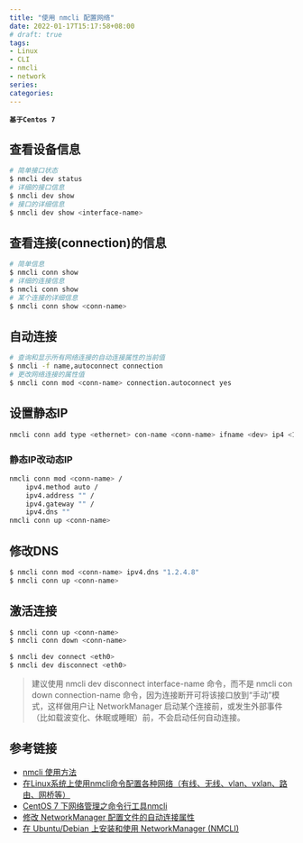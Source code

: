 ```yaml
---
title: "使用 nmcli 配置网络"
date: 2022-01-17T15:17:58+08:00
# draft: true
tags:
- Linux
- CLI
- nmcli
- network
series:
categories:
---
```


**`基于Centos 7`**

## 查看设备信息
```bash
# 简单接口状态
$ nmcli dev status
# 详细的接口信息
$ nmcli dev show
# 接口的详细信息
$ nmcli dev show <interface-name>
```

## 查看连接(connection)的信息
```bash
# 简单信息
$ nmcli conn show
# 详细的连接信息
$ nmcli conn show
# 某个连接的详细信息
$ nmcli conn show <conn-name>
```

## 自动连接
```bash
# 查询和显示所有网络连接的自动连接属性的当前值
$ nmcli -f name,autoconnect connection
# 更改网络连接的属性值
$ nmcli conn mod <conn-name> connection.autoconnect yes
```

## 设置静态IP
```bash
nmcli conn add type <ethernet> con-name <conn-name> ifname <dev> ip4 <192.168.100.100/24> [gw4 <192.168.100.1>]
```
### 静态IP改动态IP
```bash
nmcli conn mod <conn-name> /
    ipv4.method auto /
    ipv4.address "" /
    ipv4.gateway "" /
    ipv4.dns ""
nmcli conn up <conn-name>
```
## 修改DNS
```bash
$ nmcli conn mod <conn-name> ipv4.dns "1.2.4.8"
$ nmcli conn up <conn-name>
```

## 激活连接
```bash
$ nmcli conn up <conn-name>
$ nmcli conn down <conn-name>

$ nmcli dev connect <eth0>
$ nmcli dev disconnect <eth0>
```
> 建议使用 nmcli dev disconnect interface-name 命令，而不是 nmcli con down connection-name 命令，因为连接断开可将该接口放到“手动”模式，这样做用户让 NetworkManager 启动某个连接前，或发生外部事件（比如载波变化、休眠或睡眠）前，不会启动任何自动连接。

## 参考链接
- [nmcli 使用方法](https://blog.csdn.net/juxua_xatu/article/details/128983190)
- [在Linux系统上使用nmcli命令配置各种网络（有线、无线、vlan、vxlan、路由、网桥等）](https://blog.csdn.net/m0_74367891/article/details/138671057)
- [CentOS 7 下网络管理之命令行工具nmcli](https://www.jianshu.com/p/5d5560e9e26a)
- [修改 NetworkManager 配置文件的自动连接属性](https://docs.rockylinux.org/zh/gemstones/nmcli/)
- [在 Ubuntu/Debian 上安装和使用 NetworkManager (NMCLI)](https://cn.linux-console.net/?p=22364)